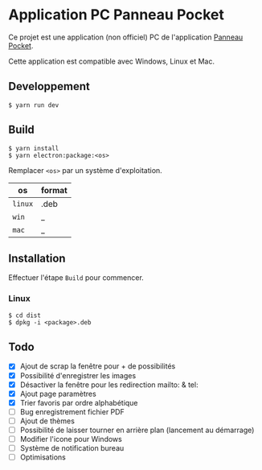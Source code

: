 # Application PC Panneau Pocket

Ce projet est une application (non officiel) PC de l'application [Panneau Pocket](https://www.panneaupocket.com).

Cette application est compatible avec Windows, Linux et Mac.

## Developpement

```
$ yarn run dev
```

## Build
```
$ yarn install
$ yarn electron:package:<os>
```
Remplacer `<os>` par un système d'exploitation.

os      | format
--------|-------
`linux` | .deb
`win`   | _
`mac`   | _

## Installation

Effectuer l'étape `Build` pour commencer.

### Linux
```
$ cd dist
$ dpkg -i <package>.deb
```

## Todo
- [x] Ajout de scrap la fenêtre pour + de possibilités
- [x] Possibilité d'enregistrer les images
- [x] Désactiver la fenêtre pour les redirection mailto: & tel:
- [x] Ajout page paramètres
- [x] Trier favoris par ordre alphabétique
- [ ] Bug enregistrement fichier PDF
- [ ] Ajout de thèmes
- [ ] Possibilité de laisser tourner en arrière plan (lancement au démarrage)
- [ ] Modifier l'icone pour Windows
- [ ] Système de notification bureau
- [ ] Optimisations
